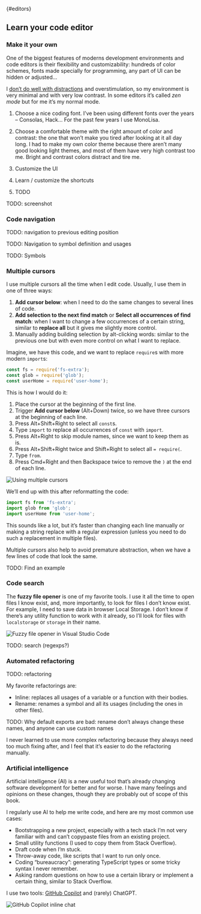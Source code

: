 {#editors}

## Learn your code editor

### Make it your own

One of the biggest features of moderns development environments and code editors is their flexibility and customizability: hundreds of color schemes, fonts made specially for programming, any part of UI can be hidden or adjusted...

I [don’t do well with distractions](https://sapegin.me/blog/adhd-focus/) and overstimulation, so my environment is very minimal and with very low contrast. In some editors it’s called _zen mode_ but for me it’s my normal mode.

1. Choose a nice coding font. I’ve been using different fonts over the years – Consolas, Hack... For the past few years I use MonoLisa.

2. Choose a comfortable theme with the right amount of color and contrast: the one that won’t make you tired after looking at it all day long. I had to make my own color theme because there aren’t many good looking light themes, and most of them have very high contrast too me. Bright and contrast colors distract and tire me.

3. Customize the UI

4. Learn / customize the shortcuts

5. TODO

TODO: screenshot

### Code navigation

TODO: navigation to previous editing position

TODO: Navigation to symbol definition and usages

TODO: Symbols

### Multiple cursors

I use multiple cursors all the time when I edit code. Usually, I use them in one of three ways:

1. **Add cursor below**: when I need to do the same changes to several lines of code.
2. **Add selection to the next find match** or **Select all occurrences of find match**: when I want to change a few occurrences of a certain string, similar to **replace all** but it gives me slightly more control.
3. Manually adding building selection by alt-clicking words: similar to the previous one but with even more control on what I want to replace.

Imagine, we have this code, and we want to replace `require`s with more modern `import`s:

```js
const fs = require('fs-extra');
const glob = require('glob');
const userHome = require('user-home');
```

This is how I would do it:

1. Place the cursor at the beginning of the first line.
2. Trigger **Add cursor below** (Alt+Down) twice, so we have three cursors at the beginning of each line.
3. Press Alt+Shift+Right to select all `const`s.
4. Type `import` to replace all occurrences of `const` with `import`.
5. Press Alt+Right to skip module names, since we want to keep them as is.
6. Press Alt+Shift+Right twice and Shift+Right to select all `= require(`.
7. Type `from`.
8. Press Cmd+Right and then Backspace twice to remove the `)` at the end of each line.

![Using multiple cursors](images/multiple-cursors.png)

We’ll end up with this after reformatting the code:

```js
import fs from 'fs-extra';
import glob from 'glob';
import userHome from 'user-home';
```

This sounds like a lot, but it’s faster than changing each line manually or making a string replace with a regular expression (unless you need to do such a replacement in multiple files).

Multiple cursors also help to avoid premature abstraction, when we have a few lines of code that look the same.

TODO: Find an example

### Code search

The **fuzzy file opener** is one of my favorite tools. I use it all the time to open files I know exist, and, more importantly, to look for files I don’t know exist. For example, I need to save data in browser Local Storage. I don’t know if there’s any utility function to work with it already, so I’ll look for files with `localstorage` or `storage` in their name.

![Fuzzy file opener in Visual Studio Code](images/fuzzy-file-opener.png)

TODO: search (regexps?)

### Automated refactoring

TODO: refactoring

My favorite refactorings are:

- Inline: replaces all usages of a variable or a function with their bodies.
- Rename: renames a symbol and all its usages (including the ones in other files).

TODO: Why default exports are bad: rename don’t always change these names, and anyone can use custom names

I never learned to use more complex refactoring because they always need too much fixing after, and I feel that it’s easier to do the refactoring manually.

### Artificial intelligence

Artificial intelligence (AI) is a new useful tool that’s already changing software development for better and for worse. I have many feelings and opinions on these changes, though they are probably out of scope of this book.

I regularly use AI to help me write code, and here are my most common use cases:

- Bootstrapping a new project, especially with a tech stack I’m not very familiar with and can’t copypaste files from an existing project.
- Small utility functions (I used to copy them from Stack Overflow).
- Draft code when I’m stuck.
- Throw-away code, like scripts that I want to run only once.
- Coding “bureaucracy”: generating TypeScript types or some tricky syntax I never remember.
- Asking random questions on how to use a certain library or implement a certain thing, similar to Stack Overflow.

I use two tools: [GitHub Copilot](https://github.com/features/copilot) and (rarely) ChatGPT.

![GitHub Copilot inline chat](images/github-copilot-inline-chat.png)
